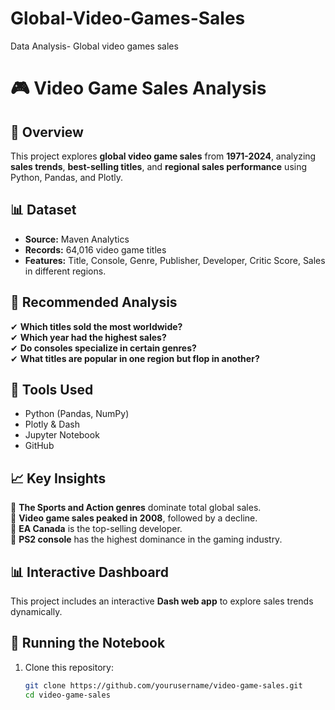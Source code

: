 # Global-Video-Games-Sales
Data Analysis- Global video games sales

# 🎮 Video Game Sales Analysis

## 📌 Overview
This project explores **global video game sales** from **1971-2024**, analyzing **sales trends**, **best-selling titles**, and **regional sales performance** using Python, Pandas, and Plotly.

## 📊 Dataset
- **Source:** Maven Analytics
- **Records:** 64,016 video game titles
- **Features:** Title, Console, Genre, Publisher, Developer, Critic Score, Sales in different regions.

## 🚀 Recommended Analysis
✔ **Which titles sold the most worldwide?**  
✔ **Which year had the highest sales?**  
✔ **Do consoles specialize in certain genres?**  
✔ **What titles are popular in one region but flop in another?**

## 🔧 Tools Used
- Python (Pandas, NumPy)
- Plotly & Dash
- Jupyter Notebook
- GitHub

## 📈 Key Insights
📌 **The Sports and Action genres** dominate total global sales.  
📌 **Video game sales peaked in 2008**, followed by a decline.  
📌 **EA Canada** is the top-selling developer.  
📌 **PS2 console** has the highest dominance in the gaming industry.

## 📊 Interactive Dashboard
This project includes an interactive **Dash web app** to explore sales trends dynamically.

## 🚀 Running the Notebook
1. Clone this repository:
   ```bash
   git clone https://github.com/yourusername/video-game-sales.git
   cd video-game-sales
